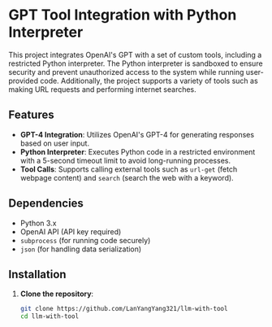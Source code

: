 # GPT Tool Integration with Python Interpreter

This project integrates OpenAI's GPT with a set of custom tools, including a restricted Python interpreter. The Python interpreter is sandboxed to ensure security and prevent unauthorized access to the system while running user-provided code. Additionally, the project supports a variety of tools such as making URL requests and performing internet searches.

## Features

- **GPT-4 Integration**: Utilizes OpenAI's GPT-4 for generating responses based on user input.
- **Python Interpreter**: Executes Python code in a restricted environment with a 5-second timeout limit to avoid long-running processes.
- **Tool Calls**: Supports calling external tools such as `url-get` (fetch webpage content) and `search` (search the web with a keyword).

## Dependencies

- Python 3.x
- OpenAI API (API key required)
- `subprocess` (for running code securely)
- `json` (for handling data serialization)

## Installation

1. **Clone the repository**:
   ```bash
   git clone https://github.com/LanYangYang321/llm-with-tool
   cd llm-with-tool
